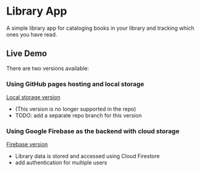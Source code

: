 # Library App

A simple library app for cataloging books in your library and tracking which ones you have read.

## Live Demo

There are two versions available:

### Using GitHub pages hosting and local storage
[Local storage version](https://dinitrogen.github.io/library/)
- (This version is no longer supported in the repo)
- TODO: add a separate repo branch for this version


### Using Google Firebase as the backend with cloud storage
[Firebase version](https://library-ac551.web.app/)
- Library data is stored and accessed using Cloud Firestore
- add authentication for multiple users